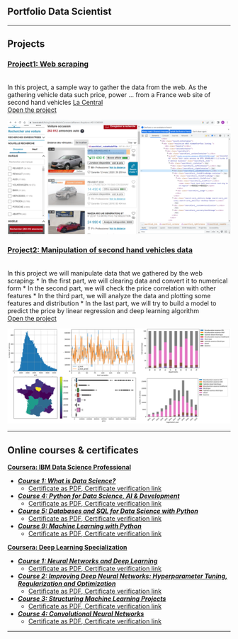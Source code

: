 ## Portfolio Data Scientist

---

## Projects
### [Project1: Web scraping](https://github.com/bouz1/web_scraping/blob/main/Web_scaping_V3.ipynb)
<br>
In this project, a sample way to gather the data from the web. As the gathering vehicle data such price, power ... from a France web site of second hand vehicles
<a href="https://www.lacentrale.fr">La Central</a>

<br>
<a href="https://github.com/bouz1/web_scraping/blob/main/Web_scaping_V3.ipynb">Open the project</a>
<br>
<p align="center">
   <img src="/images/img1.png" alt="drawing" width="600"/>
</p>


### [Project2: Manipulation of second hand vehicles data](https://github.com/bouz1/Manipulation_of_second_hand_vehicles_data/blob/main/Data_Manipulation_Lacentral_V1.ipynb)
<br>
In this project we will manipulate data that we gathered by the web scraping:
* In the first part, we will clearing data and convert it to numerical form
* In the second part, we will check the price correlation with other features
* In the third part, we will analyze the data and plotting some features and distribution
* In the last part, we will try to build a model to predict the price by linear regression and deep learning algorithm

<br>
<a href="https://github.com/bouz1/Manipulation_of_second_hand_vehicles_data/blob/main/Data_Manipulation_Lacentral_V1.ipynb">Open the project</a>
<br>
<p align="center">
   <img src="/images/data_manipulation.png" alt="drawing" width="600"/>
</p>


---
## Online courses & certificates

[**Coursera: IBM Data Science Professional**](https://www.coursera.org/professional-certificates/ibm-data-science?)

   * [***Course 1: What is Data Science?***](https://www.coursera.org/learn/what-is-datascience?specialization=ibm-data-science)
      * [Certificate as PDF](/certificates/IBM_DataScienceProfessional/Coursera_2ZH34DYCYWGN.pdf),[ Certificate verification link](https://www.coursera.org/verify/2ZH34DYCYWGN)
   * [***Course 4: Python for Data Science, AI & Development***](https://www.coursera.org/learn/python-for-applied-data-science-ai?specialization=ibm-data-science)
      * [Certificate as PDF](/certificates/IBM_DataScienceProfessional/Coursera_PFVHZ36PBVEU.pdf),[ Certificate verification link](https://www.coursera.org/verify/PFVHZ36PBVEU)
   * [***Course 5: Databases and SQL for Data Science with Python***](https://www.coursera.org/learn/sql-data-science?specialization=ibm-data-science)
      * [Certificate as PDF](/certificates/IBM_DataScienceProfessional/Coursera_9SG9UB7MTEKX.pdf),[ Certificate verification link](https://www.coursera.org/verify/9SG9UB7MTEKX)
   * [***Course 9: Machine Learning with Python***](https://www.coursera.org/learn/machine-learning-with-python?specialization=ibm-data-science)
      * [Certificate as PDF](/certificates/IBM_DataScienceProfessional/Coursera_RT5DRFX5QVQC.pdf),[ Certificate verification link](https://www.coursera.org/verify/RT5DRFX5QVQC)
   
[**Coursera: Deep Learning Specialization**](https://www.coursera.org/specializations/deep-learning?)
   
   * [***Course 1: Neural Networks and Deep Learning***](https://www.coursera.org/learn/neural-networks-deep-learning?specialization=deep-learning)
      * [Certificate as PDF](/certificates/DeepLearning_AI/Coursera_2885FW8HSZYA.pdf),[ Certificate verification link](https://www.coursera.org/verify/2885FW8HSZYA)
   * [***Course 2: Improving Deep Neural Networks: Hyperparameter Tuning, Regularization and Optimization***](https://www.coursera.org/learn/deep-neural-network?specialization=deep-learning)
      * [Certificate as PDF](/certificates/DeepLearning_AI/Coursera_X72CB3L6VBYZ.pdf),[ Certificate verification link](https://www.coursera.org/verify/X72CB3L6VBYZ)
   * [***Course 3: Structuring Machine Learning Projects***](https://www.coursera.org/learn/machine-learning-projects)
      * [Certificate as PDF](/certificates/DeepLearning_AI/Coursera_BTTCD3QQY7MN.pdf),[ Certificate verification link](https://www.coursera.org/verify/BTTCD3QQY7MN)
   * [***Course 4: Convolutional Neural Networks***](https://www.coursera.org/learn/convolutional-neural-networks?specialization=deep-learning)
      * [Certificate as PDF](/certificates/DeepLearning_AI/Coursera_Y24AKUPY9QY3.pdf),[ Certificate verification link](https://www.coursera.org/verify/Y24AKUPY9QY3)



---
